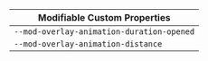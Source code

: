 | Modifiable Custom Properties   |
| ------------------------------ |
| `--mod-overlay-animation-duration-opened` |
| `--mod-overlay-animation-distance` |